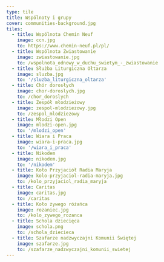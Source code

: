 ```yaml
---
type: tile
title: Wspólnoty i grupy
cover: communities-background.jpg
tiles:
  - title: Wspólnota Chemin Neuf
    image: ccn.jpg
    to: https://www.chemin-neuf.pl/pl/
  - title: Wspólnota Zwiastowanie
    image: zwiastowanie.jpg
    to: /wspolnota_odnowy_w_duchu_swietym_-_zwiastowanie
  - title: Służba Liturgiczna Ołtarza
    image: sluzba.jpg
    to: '/sluzba_liturgiczna_oltarza'
  - title: Chór dorosłych
    image: chor-doroslych.jpg
    to: /chor_doroslych
  - title: Zespół młodzieżowy
    image: zespol-mlodziezowy.jpg
    to: /zespol_mlodziezowy
  - title: Młodzi Open
    image: mlodzi-open.jpg
    to: '/mlodzi_open'
  - title: Wiara i Praca
    image: wiara-i-praca.jpg
    to: '/wiara_i_praca'
  - title: Nikodem
    image: nikodem.jpg
    to: '/nikodem'
  - title: Koło Przyjaciół Radia Maryja
    image: kolo-przyjaciol-radia-maryja.jpg
    to: /kolo_przyjaciol_radia_maryja
  - title: Caritas
    image: caritas.jpg
    to: /caritas
  - title: Koło żywego różańca
    image: rozaniec.jpg
    to: /kolo_zywego_rozanca
  - title: Schola dziecięca
    image: schola.png
    to: /schola_dziecieca
  - title: Szafarze nadzwyczajni Komunii Świętej
    image: szafarze.jpg
    to: /szafarze_nadzwyczajni_komunii_swietej
---
```

